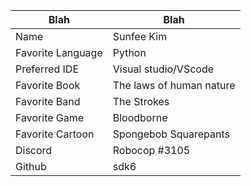 | Blah | Blah |
| --- | ---|
| Name | Sunfee Kim |
| Favorite Language | Python |
| Preferred IDE | Visual studio/VScode |
| Favorite Book | The laws of human nature |
| Favorite Band | The Strokes |
| Favorite Game | Bloodborne |
| Favorite Cartoon | Spongebob Squarepants |
| Discord | Robocop #3105 |
| Github | sdk6 |

